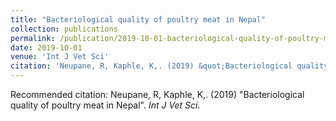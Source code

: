 ```yaml
---
title: "Bacteriological quality of poultry meat in Nepal"
collection: publications
permalink: /publication/2019-10-01-bacteriological-quality-of-poultry-meat-in-nepal
date: 2019-10-01
venue: 'Int J Vet Sci'
citation: 'Neupane, R, Kaphle, K,. (2019) &quot;Bacteriological quality of poultry meat in Nepal&quot;. <i>Int J Vet Sci</i>.'
---
```

Recommended citation: Neupane, R, Kaphle, K,. (2019) "Bacteriological quality of poultry meat in Nepal". <i>Int J Vet Sci</i>.